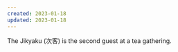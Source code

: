 ```yaml
---
created: 2023-01-18
updated: 2023-01-18
---
```

The Jikyaku (次客) is the second guest at a tea gathering.
